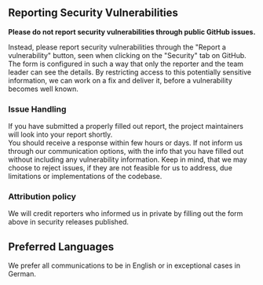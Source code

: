 ## Reporting Security Vulnerabilities

**Please do not report security vulnerabilities through public GitHub issues.**

Instead, please report security vulnerabilities through the "Report a vulnerability" button, seen when clicking on the "Security" tab on GitHub.
The form is configured in such a way that only the reporter and the team leader can see the details.
By restricting access to this potentially sensitive information, we can work on a fix and deliver it, before a vulnerability becomes well known.

### Issue Handling
If you have submitted a properly filled out report, the project maintainers will look into your report shortly.   
You should receive a response within few hours or days. If not inform us through our communication options, with the info that you have filled out without including any vulnerability information. 
Keep in mind, that we may choose to reject issues, if they are not feasible for us to address, due limitations or implementations of the codebase.

### Attribution policy
We will credit reporters who informed us in private by filling out the form above in security releases published.

## Preferred Languages
We prefer all communications to be in English or in exceptional cases in German.
